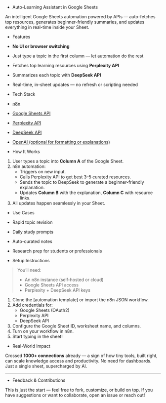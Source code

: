 - Auto-Learning Assistant in Google Sheets

An intelligent Google Sheets automation powered by APIs — auto-fetches top resources, generates beginner-friendly summaries, and updates everything in real-time inside your Sheet.

- Features

- **No UI or browser switching**
- Just type a topic in the first column — let automation do the rest
- Fetches top learning resources using **Perplexity API**
- Summarizes each topic with **DeepSeek API**
- Real-time, in-sheet updates — no refresh or scripting needed

- Tech Stack

- [n8n](https://n8n.io/)
- [Google Sheets API](https://developers.google.com/sheets/api)
- [Perplexity API](https://www.perplexity.ai/)
- [DeepSeek API](https://deepseek.com/)
- [OpenAI (optional for formatting or explanations)](https://platform.openai.com/)

- How It Works

1. User types a topic into **Column A** of the Google Sheet.
2. n8n automation:
   - Triggers on new input.
   - Calls Perplexity API to get best 3–5 curated resources.
   - Sends the topic to DeepSeek to generate a beginner-friendly explanation.
   - Updates **Column B** with the explanation, **Column C** with resource links.
3. All updates happen seamlessly in your Sheet.

- Use Cases

- Rapid topic revision
- Daily study prompts
- Auto-curated notes
- Research prep for students or professionals

- Setup Instructions

> You’ll need:
> - An n8n instance (self-hosted or cloud)
> - Google Sheets API access
> - Perplexity + DeepSeek API keys

1. Clone the [automation template] or import the n8n JSON workflow.
2. Add credentials for:
   - Google Sheets (OAuth2)
   - Perplexity API
   - DeepSeek API
3. Configure the Google Sheet ID, worksheet name, and columns.
4. Turn on your workflow in n8n.
5. Start typing in the sheet!

- Real-World Impact

Crossed **1000+ connections** already — a sign of how tiny tools, built right, can scale knowledge access and productivity. No need for dashboards. Just a single sheet, supercharged by AI.

---

- Feedback & Contributions

This is just the start — feel free to fork, customize, or build on top. If you have suggestions or want to collaborate, open an issue or reach out!

